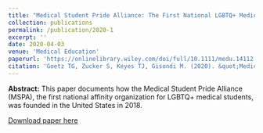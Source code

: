 ```yaml
---
title: "Medical Student Pride Alliance: The First National LGBTQ+ Medical Student Affinity Organization"
collection: publications
permalink: /publication/2020-1
excerpt: ''
date: 2020-04-03
venue: 'Medical Education'
paperurl: 'https://onlinelibrary.wiley.com/doi/full/10.1111/medu.14112'
citation: 'Goetz TG, Zucker S, Keyes TJ, Gisondi M. (2020). &quot;Medical Student Pride Alliance: The First National LGBTQ+ Medical Student Affinity Organization.&quot; <i>Medical Education</i>. PMID: 32242963.'
---
```


**Abstract:** This paper documents how the Medical Student Pride Alliance (MSPA), the first national affinity organization for LGBTQ+ medical students, was founded in the United States in 2018. 

[Download paper here](https://onlinelibrary.wiley.com/doi/full/10.1111/medu.14112)

